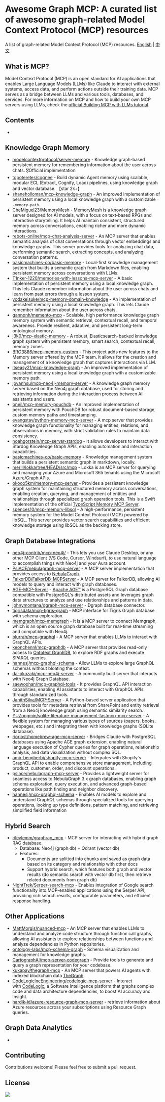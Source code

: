 # Awesome Graph MCP: A curated list of awesome graph-related Model Context Protocol (MCP) resources

A list of graph-related Model Context Protocol (MCP) resources.
[English](https://github.com/MengmeiZ/awesome-graph-mcp/blob/main/README.md) | [中文](https://github.com/MengmeiZ/awesome-graph-mcp/blob/main/README.zh-CN.md)

## What is MCP?

Model Context Protocol (MCP) is an open standard for AI applications that enables Large Language Models (LLMs) like Claude to interact with external systems, access data, and perform actions outside their training data. MCP serves as a bridge between LLMs and various tools, databases, and services.
For more information on MCP and how to build your own MCP servers using LLMs, check the [official Building MCP with LLMs tutorial](https://modelcontextprotocol.io/tutorials/building-mcp-with-llms).

## Contents

- 

## Knowledge Graph Memory

- [modelcontextprotocol/server-memory](https://github.com/modelcontextprotocol/servers/tree/main/src/memory) - Knowledge graph-based persistent memory for remembering information about the user across chats. 🎖️Official implementation
- [topoteretes/cognee](https://github.com/topoteretes/cognee) - Build dynamic Agent memory using scalable, modular ECL (Extract, Cognify, Load) pipelines, using knowledge graph and vector database. 【star 2k+】
- [shaneholloman/mcp-knowledge-graph](https://github.com/shaneholloman/mcp-knowledge-graph) - An improved implementation of persistent memory using a local knowledge graph with a customizable `--memory-path`.
- [CheMiguel23/MemoryMesh](https://github.com/CheMiguel23/MemoryMesh) - MemoryMesh is a knowledge graph server designed for AI models, with a focus on text-based RPGs and interactive storytelling. It helps AI maintain consistent, structured memory across conversations, enabling richer and more dynamic interactions.
- [rebots-online/mcp-chat-analysis-server](https://github.com/rebots-online/mcp-chat-analysis-server) - An MCP server that enables semantic analysis of chat conversations through vector embeddings and knowledge graphs. This server provides tools for analyzing chat data, performing semantic search, extracting concepts, and analyzing conversation patterns. <Neo4j><Qdrant>
- [basicmachines-co/basic-memory](https://github.com/basicmachines-co/basic-memory) - Local-first knowledge management system that builds a semantic graph from Markdown files, enabling persistent memory across conversations with LLMs.
- [T1nker-1220/memories-with-lessons-mcp-server](https://github.com/T1nker-1220/memories-with-lessons-mcp-server) - A basic implementation of persistent memory using a local knowledge graph. This lets Claude remember information about the user across chats and learn from past errors through a lesson system.
- [yodakeisuke/mcp-memory-domain-knowledge](https://github.com/yodakeisuke/mcp-memory-domain-knowledge) -  An implementation of persistent memory using a local knowledge graph. This lets Claude remember information about the user across chats.
- [gannonh/memento-mcp](https://github.com/gannonh/memento-mcp) - Scalable, high performance knowledge graph memory system with semantic retrieval, contextual recall, and temporal awareness. Provide resilient, adaptive, and persistent long-term ontological memory.
- [j3k0/mcp-elastic-memory](https://github.com/j3k0/mcp-elastic-memory) - A robust, Elasticsearch-backed knowledge graph system with persistent memory, smart search, contextual recall, memory zones.
- [BRO3886/mcp-memory-custom](https://github.com/BRO3886/mcp-memory-custom) - This project adds new features to the Memory server offered by the MCP team. It allows for the creation and management of a knowledge graph that captures interactions via LLM.
- [itseasy21/mcp-knowledge-graph](https://github.com/itseasy21/mcp-knowledge-graph) - An improved implementation of persistent memory using a local knowledge graph with a customizable memory path.
- [jovanhsu/mcp-neo4j-memory-server](https://github.com/jovanhsu/mcp-neo4j-memory-server) - A knowledge graph memory server based on the Neo4j graph database, used for storing and retrieving information during the interaction process between AI assistants and users.
- [bneil/mcp-memory-pouchdb](https://github.com/bneil/mcp-memory-pouchdb) - An improved implementation of persistent memory with PouchDB for robust document-based storage, custom memory paths and timestamping.
- [evangstav/python-memory-mcp-server](https://github.com/evangstav/python-memory-mcp-server) - A mcp server that provides knowledge graph functionality for managing entities, relations, and observations in memory, with strict validation rules to maintain data consistency.
- [noahgorstein/mcp-server-stardog](https://github.com/noahgorstein/mcp-server-stardog) - It allows developers to interact with Stardog Knowledge Graph APIs, enabling automation and interaction capabilities.
- [basicmachines-co/basic-memory](https://github.com/basicmachines-co/basic-memory) - Knowledge management system that builds a persistent semantic graph in markdown, locally.
- [merill/lokka/tree/HEAD/src/mcp](https://github.com/merill/lokka/tree/HEAD/src/mcp) - Lokka is an MCP server for querying and managing your Azure and Microsoft 365 tenants using the Microsoft Azure/Graph APIs.
- [okooo5km/memory-mcp-server](https://github.com/okooo5km/memory-mcp-server) - Provides a persistent knowledge graph system for maintaining structured memory across conversations, enabling creation, querying, and management of entities and relationships through specialized graph operation tools. This is a Swift implementation of the official [TypeScript Memory MCP Server](https://github.com/modelcontextprotocol/servers/tree/main/src/memory).
- [spences10/mcp-memory-libsql](https://github.com/spences10/mcp-memory-libsql) - A high-performance, persistent memory system for the Model Context Protocol (MCP) powered by libSQL. This server provides vector search capabilities and efficient knowledge storage using libSQL as the backing store.

## Graph Database Integrations

- [neo4j-contrib/mcp-neo4j/](https://github.com/neo4j-contrib/mcp-neo4j/) - This lets you use Claude Desktop, or any other MCP Client (VS Code, Cursor, Windsurf), to use natural language to accomplish things with Neo4j and your Aura account.
- [PsiACE/nebulagraph-mcp-server](https://github.com/PsiACE/nebulagraph-mcp-server) - A MCP server implementation that provides access to [NebulaGraph](https://github.com/vesoft-inc/nebula).
- [FalkorDB/FalkorDB-MCPServer](https://github.com/FalkorDB/FalkorDB-MCPServer) - A MCP server for FalkorDB, allowing AI models to query and interact with graph databases.
- [AGE-MCP-Server](https://github.com/rioriost/homebrew-age-mcp-server?tab=readme-ov-file) - [Apache AGE™](https://age.apache.org/) is a PostgreSQL Graph database compatible with PostgreSQL's distributed assets and leverages graph data structures to analyze and use relationships and patterns in data.
- [johnymontana/dgraph-mcp-server](https://github.com/johnymontana/dgraph-mcp-server) - Dgraph database connector.
- [tigrisdata/mcp-tigris-graph](https://smithery.ai/server/@tigrisdata/mcp-tigris-graph) - MCP interface for Tigris Graph database with schema exploration.
- [memgraph/mcp-memgraph](https://github.com/memgraph/mcp-memgraph) - It is a MCP server to connect Memgraph, which is an open source graph database built for real-time streaming and compatible with Neo4j.
- [blurrah/mcp-graphql](https://github.com/blurrah/mcp-graphql) - A MCP server that enables LLMs to interact with GraphQL APIs.
- [keonchennl/mcp-graphdb](https://github.com/keonchennl/mcp-graphdb) - A MCP server that provides read-only access to [Ontotext GraphDB](https://www.ontotext.com/products/graphdb/), to explore RDF graphs and execute SPARQL queries.
- [hannesj/mcp-graphql-schema](https://github.com/hannesj/mcp-graphql-schema) - Allow LLMs to explore large GraphQL schemas without bloating the context.
- [da-okazaki/mcp-neo4j-server](https://github.com/da-okazaki/mcp-neo4j-server) - A community built server that interacts with Neo4j Graph Database.
- [saewoohan/mcp-graphql-tools](https://github.com/saewoohan/mcp-graphql-tools) - It provides GraphQL API interaction capabilities, enabling AI assistants to interact with GraphQL APIs through standardized tools.
- [JanithSilva/MCP-Server](https://github.com/JanithSilva/MCP-Server) - A Python-based server application that provides tools for metadata retrieval from SharePoint and entity retrieval from a Neo4j knowledge graph using semantic similarity search.
- [YUZongmin/sqlite-literature-management-fastmcp-mcp-server](https://github.com/YUZongmin/sqlite-literature-management-fastmcp-mcp-server) - A flexible system for managing various types of sources (papers, books, webpages, etc.) and integrating them with knowledge graphs (SQLite database).
- [rioriost/homebrew-age-mcp-server](https://github.com/rioriost/homebrew-age-mcp-server) - Bridges Claude with PostgreSQL databases using Apache AGE graph extension, enabling natural language execution of Cypher queries for graph operations, relationship analysis, and data visualization without complex SQL.
- [amir-bengherbi/shopify-mcp-server](https://github.com/amir-bengherbi/shopify-mcp-server) - Integrates with Shopify's GraphQL API to enable comprehensive store management, including product, customer, order, and discount operations.
- [psiace/nebulagraph-mcp-server](https://github.com/psiace/nebulagraph-mcp-server) - Provides a lightweight server for seamless access to NebulaGraph 3.x graph databases, enabling graph schema exploration, query execution, and advanced graph-based operations like path finding and neighbor discovery.
- [hannesj/mcp-graphql-schema](https://github.com/hannesj/mcp-graphql-schema) - Enables AI models to explore and understand GraphQL schemas through specialized tools for querying operations, looking up type definitions, pattern matching, and retrieving simplified field information

## Hybrid Search

- [rileylemm/graphrag_mcp](https://github.com/rileylemm/graphrag_mcp) - MCP server for interacting with hybrid graph RAG database.
  - Database: Neo4j (graph db) + Qdrant (vector db)
  - Features:
    - Documents are splitted into chunks and saved as graph data based on its category and relationship with other docs
    - Support hybrid search, which features both graph and vector results (do semantic search with vector db first, then retrieve related documents from graph db)
- [NightTrek/Serper-search-mcp](https://github.com/NightTrek/Serper-search-mcp) - Enables integration of Google search functionality into MCP-enabled applications using the Serper API, providing rich search results, configurable parameters, and efficient response handling.

## Other Applications

- [MattMorgis/nuanced-mcp](https://github.com/MattMorgis/nuanced-mcp) - An MCP server that enables LLMs to understand and analyze code structure through function call graphs, allowing AI assistants to explore relationships between functions and analyze dependencies in Python repositories.
- [ontology-labs/mcp-schema-graph](https://smithery.ai/server/@ontology-labs/mcp-schema-graph) - Schema visualization and management for knowledge graphs.
- [CartographAI/mcp-server-codegraph](https://github.com/CartographAI/mcp-server-codegraph) - Provide tools to generate and query a graph representation for your codebase.
- [kukapay/thegraph-mcp](https://github.com/kukapay/thegraph-mcp) - An MCP server that powers AI agents with indexed blockchain data [TheGraph](https://thegraph.com/zh/).
- [CodeLogicIncEngineering/codelogic-mcp-server](https://github.com/CodeLogicIncEngineering/codelogic-mcp-server) - Interact with [CodeLogic](https://codelogic.com/), a Software Intelligence platform that graphs complex code and data architecture dependencies, to boost AI accuracy and insight.
- [hardik-id/azure-resource-graph-mcp-server](https://github.com/hardik-id/azure-resource-graph-mcp-server) - retrieve information about Azure resources across your subscriptions using Resource Graph queries.

## Graph Data Analytics

-

## Contributing

Contributions welcome! Please feel free to submit a pull request.

## License

![](https://mirrors.creativecommons.org/presskit/buttons/88x31/svg/cc-zero.svg)
